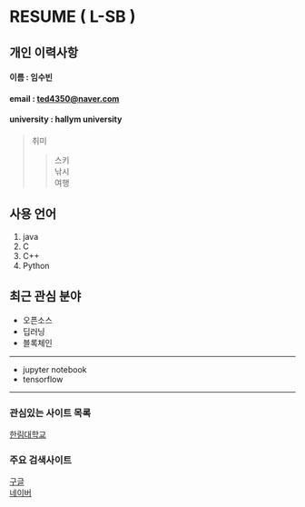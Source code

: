 # RESUME ( L-SB )

## 개인 이력사항

#### 이름 : 임수빈
#### email : ted4350@naver.com  
#### university : hallym university  

> 취미  
>> 스키  
>> 낚시  
>> 여행

## 사용 언어 
1. java
2. C
3. C++
4. Python

## 최근 관심 분야
* 오픈소스
* 딥러닝
* 블록체인
------------------
* jupyter notebook
* tensorflow
----
### 관심있는 사이트 목록
[한림대학교][hallym]

### 주요 검색사이트 
[구글][Google]  
[네이버][naver]


[Google]: http://www.google.com
[naver]: http://www.naver.com
[hallym]: http://www.hallym.ac.kr
